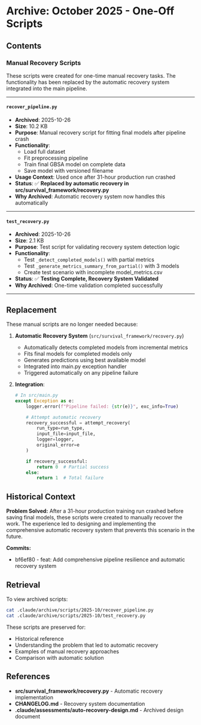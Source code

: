 # Archive: October 2025 - One-Off Scripts

## Contents

### Manual Recovery Scripts

These scripts were created for one-time manual recovery tasks. The functionality has been replaced by the automatic recovery system integrated into the main pipeline.

---

#### `recover_pipeline.py`
- **Archived**: 2025-10-26
- **Size**: 10.2 KB
- **Purpose**: Manual recovery script for fitting final models after pipeline crash
- **Functionality**:
  - Load full dataset
  - Fit preprocessing pipeline
  - Train final GBSA model on complete data
  - Save model with versioned filename
- **Usage Context**: Used once after 31-hour production run crashed
- **Status**: ✅ **Replaced by automatic recovery in src/survival_framework/recovery.py**
- **Why Archived**: Automatic recovery system now handles this automatically

---

#### `test_recovery.py`
- **Archived**: 2025-10-26
- **Size**: 2.1 KB
- **Purpose**: Test script for validating recovery system detection logic
- **Functionality**:
  - Test `_detect_completed_models()` with partial metrics
  - Test `_generate_metrics_summary_from_partial()` with 3 models
  - Create test scenario with incomplete model_metrics.csv
- **Status**: ✅ **Testing Complete, Recovery System Validated**
- **Why Archived**: One-time validation completed successfully

---

## Replacement

These manual scripts are no longer needed because:

1. **Automatic Recovery System** (`src/survival_framework/recovery.py`)
   - Automatically detects completed models from incremental metrics
   - Fits final models for completed models only
   - Generates predictions using best available model
   - Integrated into main.py exception handler
   - Triggered automatically on any pipeline failure

2. **Integration**:
   ```python
   # In src/main.py
   except Exception as e:
       logger.error(f"Pipeline failed: {str(e)}", exc_info=True)

       # Attempt automatic recovery
       recovery_successful = attempt_recovery(
           run_type=run_type,
           input_file=input_file,
           logger=logger,
           original_error=e
       )

       if recovery_successful:
           return 0  # Partial success
       else:
           return 1  # Total failure
   ```

## Historical Context

**Problem Solved:**
After a 31-hour production training run crashed before saving final models, these scripts were created to manually recover the work. The experience led to designing and implementing the comprehensive automatic recovery system that prevents this scenario in the future.

**Commits:**
- bf6ef80 - feat: Add comprehensive pipeline resilience and automatic recovery system

## Retrieval

To view archived scripts:
```bash
cat .claude/archive/scripts/2025-10/recover_pipeline.py
cat .claude/archive/scripts/2025-10/test_recovery.py
```

These scripts are preserved for:
- Historical reference
- Understanding the problem that led to automatic recovery
- Examples of manual recovery approaches
- Comparison with automatic solution

## References

- **src/survival_framework/recovery.py** - Automatic recovery implementation
- **CHANGELOG.md** - Recovery system documentation
- **.claude/assessments/auto-recovery-design.md** - Archived design document
